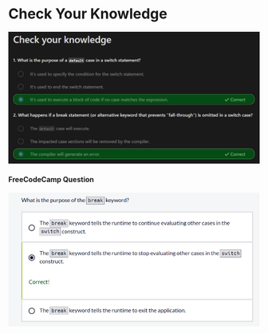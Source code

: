 # Check Your Knowledge

![alt text](image.png)

#### FreeCodeCamp Question

![alt text](image-1.png)

